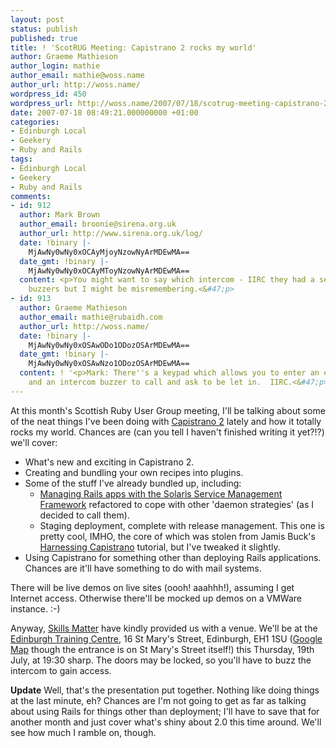 ```yaml
---
layout: post
status: publish
published: true
title: ! 'ScotRUG Meeting: Capistrano 2 rocks my world'
author: Graeme Mathieson
author_login: mathie
author_email: mathie@woss.name
author_url: http://woss.name/
wordpress_id: 450
wordpress_url: http://woss.name/2007/07/18/scotrug-meeting-capistrano-2-rocks-my-world/
date: 2007-07-18 08:49:21.000000000 +01:00
categories:
- Edinburgh Local
- Geekery
- Ruby and Rails
tags:
- Edinburgh Local
- Geekery
- Ruby and Rails
comments:
- id: 912
  author: Mark Brown
  author_email: broonie@sirena.org.uk
  author_url: http://www.sirena.org.uk/log/
  date: !binary |-
    MjAwNy0wNy0xOCAyMjoyNzowNyArMDEwMA==
  date_gmt: !binary |-
    MjAwNy0wNy0xOCAyMToyNzowNyArMDEwMA==
  content: <p>You might want to say which intercom - IIRC they had a selection of
    buzzers but I might be misremembering.<&#47;p>
- id: 913
  author: Graeme Mathieson
  author_email: mathie@rubaidh.com
  author_url: http://woss.name/
  date: !binary |-
    MjAwNy0wNy0xOSAwODo1ODozOSArMDEwMA==
  date_gmt: !binary |-
    MjAwNy0wNy0xOSAwNzo1ODozOSArMDEwMA==
  content: ! '<p>Mark: There''s a keypad which allows you to enter an entry code,
    and an intercom buzzer to call and ask to be let in.  IIRC.<&#47;p>'
---
```

At this month's Scottish Ruby User Group meeting, I'll be talking about some of the neat things I've been doing with [Capistrano 2](http:&#47;&#47;capify.org&#47;) lately and how it totally rocks my world.  Chances are (can you tell I haven't finished writing it yet?!?) we'll cover:

* What's new and exciting in Capistrano 2.
* Creating and bundling your own recipes into plugins.
* Some of the stuff I've already bundled up, including:
  - [Managing Rails apps with the Solaris Service Management Framework](http:&#47;&#47;woss.name&#47;2007&#47;06&#47;24&#47;integrating-capistrano-with-smf&#47;) refactored to cope with other 'daemon strategies' (as I decided to call them).
  - Staging deployment, complete with release management.  This one is pretty cool, IMHO, the core of which was stolen from Jamis Buck's [Harnessing Capistrano](http:&#47;&#47;presentations.jamisbuck.org&#47;railsconf2007&#47;) tutorial, but I've tweaked it slightly.
* Using Capistrano for something other than deploying Rails applications.  Chances are it'll have something to do with mail systems.

There will be live demos on live sites (oooh!  aaahhh!), assuming I get Internet access.  Otherwise there'll be mocked up demos on a VMWare instance. :-)

Anyway, [Skills Matter](http:&#47;&#47;www.skillsmatter.com&#47;) have kindly provided us with a venue.  We'll be at the [Edinburgh Training Centre](http:&#47;&#47;www.edintrain.com&#47;), 16 St Mary's Street, Edinburgh, EH1 1SU ([Google Map](http:&#47;&#47;maps.google.co.uk&#47;maps?ie=UTF8&oe=utf-8&client=firefox-a&q=training+centre&near=Edinburgh&fb=1&cid=0,0,1979863504895226737&z=17&iwloc=A&om=1) though the entrance is on St Mary's Street itself!) this Thursday, 19th July, at 19:30 sharp.  The doors may be locked, so you'll have to buzz the intercom to gain access.

**Update** Well, that's the presentation put together.  Nothing like doing things at the last minute, eh?  Chances are I'm not going to get as far as talking about using Rails for things other than deployment; I'll have to save that for another month and just cover what's shiny about 2.0 this time around.  We'll see how much I ramble on, though.
